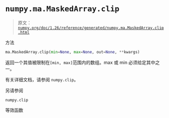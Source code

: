 # `numpy.ma.MaskedArray.clip`

> 原文：[`numpy.org/doc/1.26/reference/generated/numpy.ma.MaskedArray.clip.html`](https://numpy.org/doc/1.26/reference/generated/numpy.ma.MaskedArray.clip.html)

方法

```py
ma.MaskedArray.clip(min=None, max=None, out=None, **kwargs)
```

返回一个其值被限制在`[min, max]`范围内的数组。max 或 min 必须给定其中之一。

有关详细文档，请参阅 `numpy.clip`。

另请参阅

`numpy.clip`

等效函数
